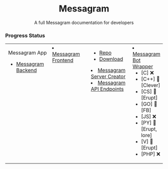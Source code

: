 <div align="center">
<h1>Messagram</h1>
<p>A full Messagram documentation for developers</p>
</div>

### Progress Status
<table>
    <tr>
        <td width=33% valign=top>

<p align="center">Messagram App</p>

* [Messagram Backend](#messagram-server)
        </td>
        <td width=33% valign="top">
* [Messagram Frontend](#messagram-client)
        </td>
        <td width=33% valign=top>
    * [Repo](#client-repo)
    * [Download](#client-download)
* [Messagram Server Creator](#server-creator)
* [Messagram API Endpoints](#messagram-api)
        </td>
        <td width=33% valign=top>
* [Messagram Bot Wrapper](#bot-wrapper)
    * [C] ❌
    * [C++] 🚧[Clever]
    * [CS] 🚧[Erupt]
    * [GO] 🚧[FB]
    * [JS] ❌
    * [PY] 🚧[Erupt, lore]
    * [V] 🚧[Erupt]
    * [PHP] ❌
        </td>
    </tr>
</table>
